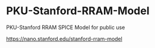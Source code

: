 # PKU-Stanford-RRAM-Model
PKU-Stanford RRAM SPICE Model for public use

https://nano.stanford.edu/stanford-rram-model
